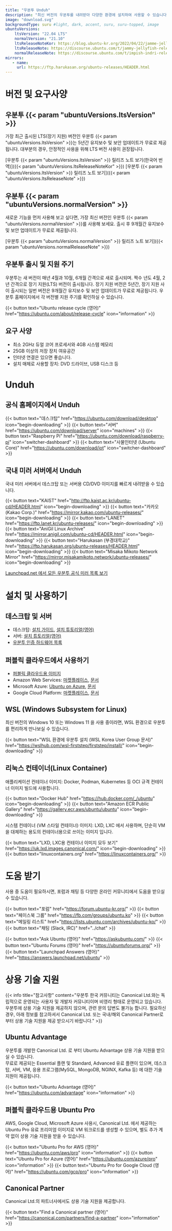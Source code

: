```yaml
---
title: "우분투 Unduh"
description: "최신 버전의 우분투를 내려받아 다양한 환경에 설치하여 사용할 수 있습니다."
image: "download.svg"
backgroundType: suru #light, dark, accent, suru, suru-topped, image
ubuntuVersions:
    ltsVersion: "22.04 LTS"
    normalVersion: "21.10"
    ltsReleaseNoteKor: https://blog.ubuntu-kr.org/2022/04/22/jamme-jellyfish-release-notes/
    ltsReleaseNote: https://discourse.ubuntu.com/t/jammy-jellyfish-release-notes/24668
    normalReleaseNote: https://discourse.ubuntu.com/t/impish-indri-release-notes/21951
mirrors:
   - name: 
     url: https://ftp.harukasan.org/ubuntu-releases/HEADER.html
---
```


# 버전 및 요구사양
## 우분투 {{< param "ubuntuVersions.ltsVersion" >}}
가장 최근 출시된 LTS(장기 지원) 버전인 우분투 {{< param "ubuntuVersions.ltsVersion" >}}는 5년간 유지보수 및 보안 업데이트가 무료로 제공됩니다.
대부분의 경우, 안정적인 사용을 위해 LTS 버전 사용이 권장됩니다.

[우분투 {{< param "ubuntuVersions.ltsVersion" >}} 릴리즈 노트 보기(한국어 번역)]({{< param "ubuntuVersions.ltsReleaseNoteKor" >}})
[우분투 {{< param "ubuntuVersions.ltsVersion" >}} 릴리즈 노트 보기]({{< param "ubuntuVersions.ltsReleaseNote" >}})

## 우분투 {{< param "ubuntuVersions.normalVersion" >}}
새로운 기능을 먼저 사용해 보고 싶다면, 가장 최신 버전인 우분투 {{< param "ubuntuVersions.normalVersion" >}}를 사용해 보세요. 출시 후 9개월간 유지보수 및 보안 업데이트가 무료로 제공됩니다.

[우분투 {{< param "ubuntuVersions.normalVersion" >}} 릴리즈 노트 보기]({{< param "ubuntuVersions.normalReleaseNote" >}})

## 우분투 출시 및 지원 주기
우분투는 새 버전이 매년 4월과 10월, 6개월 간격으로 새로 출시되며. 짝수 년도 4월, 2년 간격으로 장기 지원(LTS) 버전이 출시됩니다.
장기 지원 버전은 5년간, 장기 지원 사이 출시되는 일번 버전은 9개월간 유지보수 및 보안 업데이트가 무료로 제공됩니다.
우분투 홈페이지에서 각 버전별 지원 주기를 확인하실 수 있습니다.

{{< button text="Ubuntu release cycle (영어)" href="https://ubuntu.com/about/release-cycle" icon="information" >}}

## 요구 사양

 - 최소 2GHz 듀얼 코어 프로세서와 4GB 시스템 메모리
 - 25GB 이상의 저장 장치 여유공간
 - 인터넷 연결은 있으면 좋습니다.
 - 설치 매체로 사용할 장치: DVD 드라이브, USB 디스크 등

# Unduh

## 공식 홈페이지에서 Unduh

{{< button text="데스크탑" href="https://ubuntu.com/download/desktop" icon="begin-downloading" >}}
{{< button text="서버" href="https://ubuntu.com/download/server" icon="machines" >}}
{{< button text="Raspberry Pi" href="https://ubuntu.com/download/raspberry-pi" icon="switcher-dashboard" >}}
{{< button text="사물인터넷 (Ubuntu Core)" href="https://ubuntu.com/download/iot" icon="switcher-dashboard" >}}

## 국내 미러 서버에서 Unduh
국내 미러 서버에서 데스크탑 또는 서버용 CD/DVD 이미지를 빠르게 내려받을 수 있습니다.

{{< button text="KAIST" href="http://ftp.kaist.ac.kr/ubuntu-cd/HEADER.html" icon="begin-downloading" >}}
{{< button text="카카오 (Kakao Corp.)" href="https://mirror.kakao.com/ubuntu-releases/" icon="begin-downloading" >}}
{{< button text="LANET" href="https://ftp.lanet.kr/ubuntu-releases/" icon="begin-downloading" >}}
{{< button text="AniGil Linux Archive" href="https://mirror.anigil.com/ubuntu-cd/HEADER.html" icon="begin-downloading" >}}
{{< button text="Harukasan (부경대학교)" href="https://ftp.harukasan.org/ubuntu-releases/HEADER.html" icon="begin-downloading" >}}
{{< button text="Misaka Mikoto Network Mirror" href="https://mirror.misakamikoto.network/ubuntu-releases/" icon="begin-downloading" >}}

[Launchpad.net 에서 모든 우분투 공식 미러 목록 보기](https://launchpad.net/ubuntu/+archivemirrors)

# 설치 및 사용하기

## 데스크탑 및 서버
- 데스크탑: [설치 가이드](http://wiki.ubuntu-kr.org/index.php/Getting_Started), [설치 튜토리얼(영어)](https://ubuntu.com/tutorials/install-ubuntu-desktop)
- 서버: [설치 튜토리얼(영어)](https://ubuntu.com/tutorials/install-ubuntu-server)
- [우분투 인증 하드웨어 목록](https://ubuntu.com/certified)
## 퍼블릭 클라우드에서 사용하기
- [퍼블릭 클라우드용 이미지](http://cloud-images.ubuntu.com/)
- Amazon Web Services: [마켓플레이스](https://aws.amazon.com/marketplace/seller-profile?id=565feec9-3d43-413e-9760-c651546613f2), [문서](https://docs.aws.amazon.com/ko_kr/AWSEC2/latest/UserGuide/EC2_GetStarted.html)
- Microsoft Azure: [Ubuntu on Azure](https://azure.microsoft.com/ko-kr/ubuntu/#overview), [문서](https://docs.microsoft.com/ko-kr/azure/virtual-machines/linux/quick-create-portal)
- Google Cloud Platform: [마켓플레이스](https://console.cloud.google.com/marketplace/product/ubuntu-os-cloud/ubuntu-focal), [문서](https://cloud.google.com/sdk/docs/quickstart-debian-ubuntu)

## WSL (Windows Subsystem for Linux)
최신 버전의 Windows 10 또는 Windows 11 을 사용 중이라면, WSL 환경으로 우분투를 편리하게 만나보실 수 있습니다.

{{< button text="WSL 환경에 우분투 설치 (WSL Korea User Group 문서)" href="https://wslhub.com/wsl-firststep/firststep/install/" icon="begin-downloading" >}}

## 리눅스 컨테이너(Linux Container)

애플리케이션 컨테이너 이미지: Docker, Podman, Kubernetes 등 OCI 규격 컨테이너 이미지 빌드에 사용합니다.

{{< button text="Docker Hub" href="https://hub.docker.com/_/ubuntu" icon="begin-downloading" >}}
{{< button text="Amazon ECR Public Gallery" href="https://gallery.ecr.aws/ubuntu/ubuntu" icon="begin-downloading" >}}

시스템 컨테이너 (VM 스타일 컨테이너) 이미지: LXD, LXC 에서 사용하며, 단순히 VM을 대체하는 용도의 컨테이너용으로 쓰이는 이미지 입니다.

{{< button text="LXD, LXC용 컨테이너 이미지 모두 보기" href="https://uk.lxd.images.canonical.com/" icon="begin-downloading" >}}
{{< button text="linuxcontainers.org" href="https://linuxcontainers.org/" >}}

# 도움 받기
사용 중 도움이 필요하시면, 포럼과 채팅 등 다양한 온라인 커뮤니티에서 도움을 받으실 수 있습니다.

{{< button text="포럼" href="https://forum.ubuntu-kr.org/" >}}
{{< button text="페이스북 그룹" href="https://fb.com/groups/ubuntu.ko" >}}
{{< button text="메일링 리스트" href="https://lists.ubuntu.com/archives/ubuntu-ko/" >}}
{{< button text="채팅 (Slack, IRC)" href="../chat" >}}

{{< button text="Ask Ubuntu (영어)" href="https://askubuntu.com/" >}}
{{< button text="Ubuntu Forums (영어)" href="https://ubuntuforums.org/" >}}
{{< button text="Launchpad Answers (영어)" href="https://answers.launchpad.net/ubuntu" >}}

# 상용 기술 지원

{{< info title="참고사항" content="우분투 한국 커뮤니티는 Canonical Ltd.와는 독립적으로 운영되는 사용자 및 개발자 커뮤니티이며 비영리 형태로 운영되고 있습니다. 우분투에 상용 기술 지원을 제공하지 않으며, 관련 문의 답변도 불가능 합니다. 필요하신 경우, 아래 정보를 참고하셔서 Canonical Ltd. 또는 국내/해외 Canonical Partner로 부터 상용 기술 지원을 제공 받으시기 바랍니다." >}}

## Ubuntu Advantage
우분투를 개발한 Canonical Ltd. 로 부터 Ubuntu Advantage 상용 기술 지원을 받으실 수 있습니다.  
무료로 제공되는 Essential 플랜 및 Standard, Advanced 유료 플랜이 있으며, 데스크탑, 서버, VM, 응용 프로그램(MySQL, MongoDB, NGINX, Kafka 등) 에 대한 기술 지원이 제공됩니다.

{{< button text="Ubuntu Advantage (영어)" href="https://ubuntu.com/advantage" icon="information" >}}

## 퍼블릭 클라우드용 Ubuntu Pro
AWS, Google Cloud, Microsoft Azure 사용시, Canonical Ltd. 에서 제공하는 Ubuntu Pro 유료 프리미엄 이미지로 VM 워크로드를 생성할 수 있으며, 별도 추가 계약 없이 상용 기술 지원을 받을 수 있습니다. 

{{< button text="Ubuntu Pro for AWS (영어)" href="https://ubuntu.com/aws/pro" icon="information" >}}
{{< button text="Ubuntu Pro for Azure (영어)" href="https://ubuntu.com/azure/pro" icon="information" >}}
{{< button text="Ubuntu Pro for Google Cloud (영어)" href="https://ubuntu.com/gcp/pro" icon="information" >}}
## Canonical Partner
Canonical Ltd.의 파트너사에서도 상용 기술 지원을 제공합니다.

{{< button text="Find a Canonical partner (영어)" href="https://canonical.com/partners/find-a-partner" icon="information" >}}
